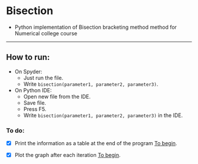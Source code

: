 # Bisection
+ Python implementation of Bisection bracketing method method for Numerical college course
---

## How to run:
* On Spyder:
    - Just run the file.
    - Write `bisection(parameter1, parameter2, parameter3)`.
* On Python IDE:
    - Open new file from the IDE.
    - Save file.
    - Press F5.
    - Write `bisection(parameter1, parameter2, parameter3)` in the IDE.
    
### To do:
- [x] Print the information as a table at the end of the program [To begin](https://stackoverflow.com/questions/9535954/printing-lists-as-tabular-data/).

- [x] Plot the graph after each iteration [To begin](https://matplotlib.org/2.0.2/users/pyplot_tutorial.html).
